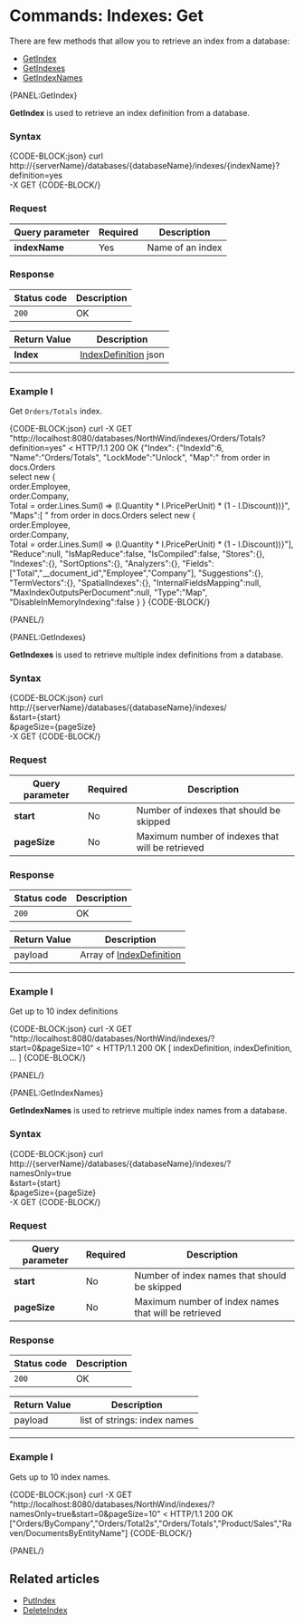 # Commands: Indexes: Get

There are few methods that allow you to retrieve an index from a database:   
- [GetIndex](../../../client-api/commands/indexes/get#getindex)   
- [GetIndexes](../../../client-api/commands/indexes/get#getindexes)   
- [GetIndexNames](../../../client-api/commands/indexes/get#getindexnames)   

{PANEL:GetIndex}

**GetIndex** is used to retrieve an index definition from a database.

### Syntax

{CODE-BLOCK:json}
curl \
	http://{serverName}/databases/{databaseName}/indexes/{indexName}?definition=yes \
	-X GET 
{CODE-BLOCK/}

### Request

| Query parameter | Required |  Description |
| ------------- | -- | ---- |
| **indexName** | Yes | Name of an index |

### Response

| Status code | Description |
| ----------- | - |
| `200` | OK |

| Return Value | Description |
| ------------- | ------------- |
| **Index** | [IndexDefinition](../../../glossary/index-definition) json |

<hr />

### Example I

Get `Orders/Totals` index.

{CODE-BLOCK:json}
curl -X GET "http://localhost:8080/databases/NorthWind/indexes/Orders/Totals?definition=yes"
< HTTP/1.1 200 OK
{"Index":
	{"IndexId":6,
	"Name":"Orders/Totals",
	"LockMode":"Unlock",
	"Map":" from order in docs.Orders  
		select new  {    
			order.Employee,    
			order.Company,    
			Total = order.Lines.Sum(l => (l.Quantity * l.PricePerUnit) * (1 - l.Discount))}",
	"Maps":[
		" from order in docs.Orders  select new  {     
			order.Employee,    
			order.Company,    
			Total = order.Lines.Sum(l => (l.Quantity * l.PricePerUnit) * (1 - l.Discount))}"],
	"Reduce":null,
	"IsMapReduce":false,
	"IsCompiled":false,
	"Stores":{},
	"Indexes":{},
	"SortOptions":{},
	"Analyzers":{},
	"Fields":["Total","__document_id","Employee","Company"],
	"Suggestions":{},
	"TermVectors":{},
	"SpatialIndexes":{},
	"InternalFieldsMapping":null,
	"MaxIndexOutputsPerDocument":null,
	"Type":"Map",
	"DisableInMemoryIndexing":false
	}
}
{CODE-BLOCK/}

{PANEL/}

{PANEL:GetIndexes}

**GetIndexes** is used to retrieve multiple index definitions from a database.

### Syntax

{CODE-BLOCK:json}
curl \
	http://{serverName}/databases/{databaseName}/indexes/ \
		&start={start} \
		&pageSize={pageSize} \
	-X GET 
{CODE-BLOCK/}

### Request

| Query parameter | Required | Description |
| ------------- | -- | ---- |
| **start** | No | Number of indexes that should be skipped |
| **pageSize** | No | Maximum number of indexes that will be retrieved  |

### Response

| Status code | Description |
| ----------- | - |
| `200` | OK |

| Return Value | Description |
| ------------- | ------------- |
| payload | Array of [IndexDefinition](../../../glossary/index-definition) |

<hr />

### Example I

Get up to 10 index definitions

{CODE-BLOCK:json}
curl -X GET "http://localhost:8080/databases/NorthWind/indexes/?start=0&pageSize=10"
< HTTP/1.1 200 OK
[ indexDefinition, indexDefinition, ... ]
{CODE-BLOCK/}

{PANEL/}

{PANEL:GetIndexNames}

**GetIndexNames** is used to retrieve multiple index names from a database.


### Syntax

{CODE-BLOCK:json}
curl \
	http://{serverName}/databases/{databaseName}/indexes/? \
		namesOnly=true \
		&start={start} \
		&pageSize={pageSize} \
	-X GET
{CODE-BLOCK/}

### Request

| Query parameter | Required | Description |
| ------------- | -- | ---- |
| **start** | No | Number of index names that should be skipped |
| **pageSize** | No | Maximum number of index names that will be retrieved |


### Response

| Status code | Description |
| ----------- | - |
| `200` | OK |

| Return Value | Description |
| ------------- | ------------- |
| payload | list of strings: index names |

<hr />

### Example I

Gets up to 10 index names.

{CODE-BLOCK:json}
curl -X GET "http://localhost:8080/databases/NorthWind/indexes/?namesOnly=true&start=0&pageSize=10" 
< HTTP/1.1 200 OK
["Orders/ByCompany","Orders/Total2s","Orders/Totals","Product/Sales","Raven/DocumentsByEntityName"]
{CODE-BLOCK/}

{PANEL/}

## Related articles

- [PutIndex](../../../client-api/commands/indexes/put)  
- [DeleteIndex](../../../client-api/commands/indexes/delete)  
